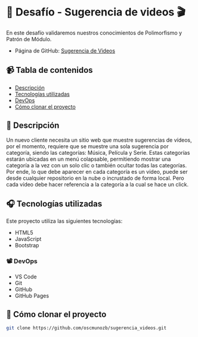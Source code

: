 # &#127909; Desafío - Sugerencia de videos &#127916;
En este desafío validaremos nuestros conocimientos de Polimorfismo y Patrón de Módulo.
- Página de GitHub: [Sugerencia de Videos](https://oscmunozb.github.io/sugerencia_videos/)

## &#128249; Tabla de contenidos
- [Descripción](#-descripción)
- [Tecnologías utilizadas](#-tecnologías-utilizadas)
- [DevOps](#-devops)
- [Cómo clonar el proyecto](#-cómo-clonar-el-proyecto)

## &#128252; Descripción 
Un nuevo cliente necesita un sitio web que muestre sugerencias de vídeos, por el momento,
requiere que se muestre una sola sugerencia por categoría, siendo las categorías: Música,
Película y Serie. Estas categorías estarán ubicadas en un menú colapsable, permitiendo
mostrar una categoría a la vez con un solo clic o también ocultar todas las categorías. Por
ende, lo que debe aparecer en cada categoría es un vídeo, puede ser desde cualquier
repositorio en la nube o incrustado de forma local. Pero cada vídeo debe hacer referencia a
la categoría a la cual se hace un click.

## &#127911; Tecnologías utilizadas
Este proyecto utiliza las siguientes tecnologías:
- HTML5
- JavaScript
- Bootstrap 

### &#128253; DevOps
- VS Code
- Git
- GitHub
- GitHub Pages

## &#128295; Cómo clonar el proyecto

```bash
git clone https://github.com/oscmunozb/sugerencia_videos.git
```
